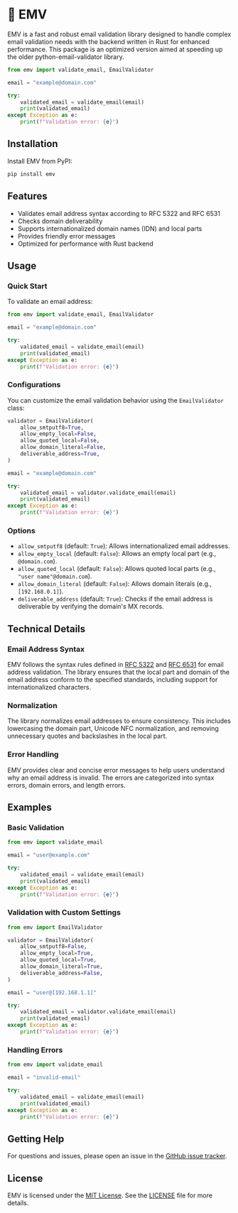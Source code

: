 # 📧 EMV

EMV is a fast and robust email validation library designed to handle complex email validation needs with the backend written in Rust for enhanced performance. This package is an optimized version aimed at speeding up the older python-email-validator library.

```python
from emv import validate_email, EmailValidator

email = "example@domain.com"

try:
    validated_email = validate_email(email)
    print(validated_email)
except Exception as e:
    print(f"Validation error: {e}")
```

## Installation

Install EMV from PyPI:

```sh
pip install emv
```

## Features

- Validates email address syntax according to RFC 5322 and RFC 6531
- Checks domain deliverability
- Supports internationalized domain names (IDN) and local parts
- Provides friendly error messages
- Optimized for performance with Rust backend

## Usage

### Quick Start

To validate an email address:

```python
from emv import validate_email, EmailValidator

email = "example@domain.com"

try:
    validated_email = validate_email(email)
    print(validated_email)
except Exception as e:
    print(f"Validation error: {e}")
```

### Configurations

You can customize the email validation behavior using the `EmailValidator` class:

```python
validator = EmailValidator(
    allow_smtputf8=True,
    allow_empty_local=False,
    allow_quoted_local=False,
    allow_domain_literal=False,
    deliverable_address=True,
)

email = "example@domain.com"

try:
    validated_email = validator.validate_email(email)
    print(validated_email)
except Exception as e:
    print(f"Validation error: {e}")
```

### Options

- `allow_smtputf8` (default: `True`): Allows internationalized email addresses.
- `allow_empty_local` (default: `False`): Allows an empty local part (e.g., `@domain.com`).
- `allow_quoted_local` (default: `False`): Allows quoted local parts (e.g., `"user name"@domain.com`).
- `allow_domain_literal` (default: `False`): Allows domain literals (e.g., `[192.168.0.1]`).
- `deliverable_address` (default: `True`): Checks if the email address is deliverable by verifying the domain's MX records.

## Technical Details

### Email Address Syntax

EMV follows the syntax rules defined in [RFC 5322](https://www.rfc-editor.org/rfc/rfc5322.html) and [RFC 6531](https://www.rfc-editor.org/rfc/rfc6531.html) for email address validation. The library ensures that the local part and domain of the email address conform to the specified standards, including support for internationalized characters.

### Normalization

The library normalizes email addresses to ensure consistency. This includes lowercasing the domain part, Unicode NFC normalization, and removing unnecessary quotes and backslashes in the local part.

### Error Handling

EMV provides clear and concise error messages to help users understand why an email address is invalid. The errors are categorized into syntax errors, domain errors, and length errors.

## Examples

### Basic Validation

```python
from emv import validate_email

email = "user@example.com"

try:
    validated_email = validate_email(email)
    print(validated_email)
except Exception as e:
    print(f"Validation error: {e}")
```

### Validation with Custom Settings

```python
from emv import EmailValidator

validator = EmailValidator(
    allow_smtputf8=False,
    allow_empty_local=True,
    allow_quoted_local=True,
    allow_domain_literal=True,
    deliverable_address=False,
)

email = "user@[192.168.1.1]"

try:
    validated_email = validator.validate_email(email)
    print(validated_email)
except Exception as e:
    print(f"Validation error: {e}")
```

### Handling Errors

```python
from emv import validate_email

email = "invalid-email"

try:
    validated_email = validate_email(email)
    print(validated_email)
except Exception as e:
    print(f"Validation error: {e}")
```

## Getting Help

For questions and issues, please open an issue in the [GitHub issue tracker](https://github.com/your-repo/emv/issues).

## License

EMV is licensed under the [MIT License](https://opensource.org/licenses/MIT). See the [LICENSE](LICENSE) file for more details.
